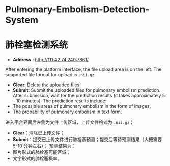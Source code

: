 # Pulmonary-Embolism-Detection-System
# 肺栓塞检测系统

- **Address** : http://111.42.74.240:7861/

After entering the platform interface, the file upload area is on the left. The supported file format for upload is `.nii.gz`.
- **Clear**: Delete the uploaded files.
- **Submit**: Submit the uploaded files for pulmonary embolism prediction.
After submission, wait for the prediction results (it takes approximately 5 - 10 minutes).
The prediction results include:
- The possible areas of pulmonary embolism in the form of images.
- The probability of pulmonary embolism in text form.


进入平台界面后左侧为文件上传区域，上传文件格式为 `.nii.gz`；  
- **Clear**：清除已上传文件；  
- **Submit**：提交已上传文件进行肺栓塞预测；提交后等待预测结果（大概需要 5-10 分钟左右）；
  预测结果为：  
- 图片形式的肺栓塞可能区域；  
- 文字形式的肺栓塞概率。
